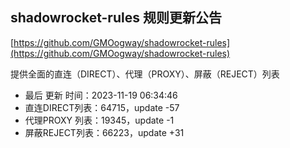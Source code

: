 ## shadowrocket-rules 规则更新公告

[https://github.com/GMOogway/shadowrocket-rules](https://github.com/GMOogway/shadowrocket-rules)

提供全面的直连（DIRECT）、代理（PROXY）、屏蔽（REJECT）列表
- 最后 更新 时间：2023-11-19 06:34:46
- 直连DIRECT列表：64715，update -57
- 代理PROXY 列表：19345，update -1
- 屏蔽REJECT列表：66223，update +31